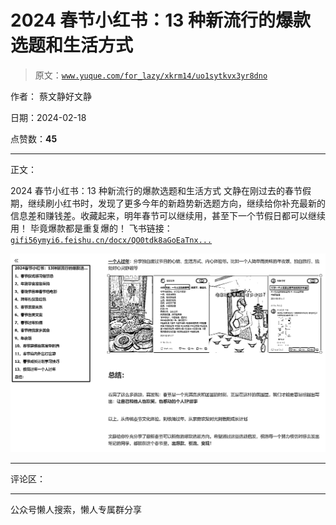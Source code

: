 # 2024 春节小红书：13 种新流行的爆款选题和生活方式

> 原文：[`www.yuque.com/for_lazy/xkrm14/uo1sytkvx3yr8dno`](https://www.yuque.com/for_lazy/xkrm14/uo1sytkvx3yr8dno)

作者： 蔡文静好文静

日期：2024-02-18

点赞数：**45**

* * *

正文：

2024 春节小红书：13 种新流行的爆款选题和生活方式
文静在刚过去的春节假期，继续刷小红书时，发现了更多今年的新趋势新选题方向，继续给你补充最新的信息差和赚钱差。收藏起来，明年春节可以继续用，甚至下一个节假日都可以继续用！
毕竟爆款都是重复爆的！ 飞书链接： [`gifi56ymyi6.feishu.cn/docx/QO0tdk8aGoEaTnx...`](https://gifi56ymyi6.feishu.cn/docx/QO0tdk8aGoEaTnx6LoRcgN5qn6z?from=from_copylink) 

![](img/b72283c72a2fa113057bec320e8b6ed5.png)

* * *

评论区：

* * *

公众号懒人搜索，懒人专属群分享